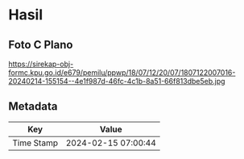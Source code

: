 # Hasil

## Foto C Plano

https://sirekap-obj-formc.kpu.go.id/e679/pemilu/ppwp/18/07/12/20/07/1807122007016-20240214-155154--4e1f987d-46fc-4c1b-8a51-66f813dbe5eb.jpg


## Metadata

| Key        | Value               |
| ---------- | ------------------- |
| Time Stamp | 2024-02-15 07:00:44 |



